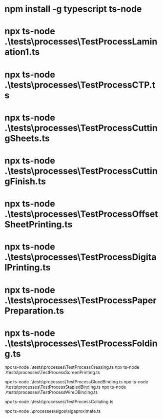 # npm install -g typescript ts-node
# npx ts-node .\tests\processes\TestProcessLamination1.ts
# npx ts-node .\tests\processes\TestProcessCTP.ts

# npx ts-node .\tests\processes\TestProcessCuttingSheets.ts
# npx ts-node .\tests\processes\TestProcessCuttingFinish.ts

# npx ts-node .\tests\processes\TestProcessOffsetSheetPrinting.ts
# npx ts-node .\tests\processes\TestProcessDigitalPrinting.ts

# npx ts-node .\tests\processes\TestProcessPaperPreparation.ts
# npx ts-node .\tests\processes\TestProcessFolding.ts
npx ts-node .\tests\processes\TestProcessCreasing.ts
npx ts-node .\tests\processes\TestProcessScreenPrinting.ts

npx ts-node .\tests\processes\TestProcessGluedBinding.ts
npx ts-node .\tests\processes\TestProcessStapledBinding.ts
npx ts-node .\tests\processes\TestProcessWireOBinding.ts

npx ts-node .\tests\processes\TestProcessCollating.ts


npx ts-node .\processes\algos\algaproximate.ts